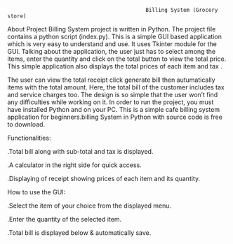                                                 Billing System (Grocery store)
                                
 About Project  Billing System project is written in Python. The project file contains a python script (index.py). This is a simple GUI based application which is very easy to understand and use. It uses Tkinter module for the GUI. Talking about the application, the user just has to select among the items, enter the quantity and click on the total button to view the total price. This simple application also displays the total prices of each item and tax .

The user can view the total receipt click generate bill then autumatically items with the total amount. Here, the total bill of the customer includes tax and service charges too. The design is so simple that the user won’t find any difficulties while working on it. In order to run the project, you must have installed Python and on your PC. This is a simple cafe billing system application for beginners.billing  System in Python with source code is free to download.



Functionalities:

.Total bill along with sub-total and tax is displayed.

.A calculator in the right side for quick access.

.Displaying of receipt showing prices of each item and its quantity.

How to use the GUI:

.Select the item of your choice from the displayed menu.


.Enter the quantity of the selected item.

.Total bill is displayed below & automatically save.
